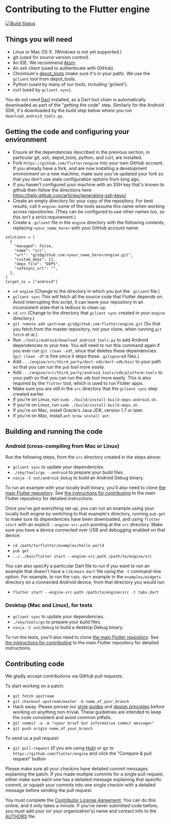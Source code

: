 Contributing to the Flutter engine
==================================

[![Build Status](https://travis-ci.org/flutter/engine.svg)](https://travis-ci.org/flutter/engine)

Things you will need
--------------------

 * Linux or Mac OS X. (Windows is not yet supported.)
 * git (used for source version control).
 * An IDE. We recommend [Atom](https://github.com/flutter/engine/wiki/Using-Atom-with-Flutter).
 * An ssh client (used to authenticate with GitHub).
 * Chromium's [depot_tools](http://www.chromium.org/developers/how-tos/install-depot-tools) (make sure it's in your path). We use the `gclient` tool from depot_tools.
 * Python (used by many of our tools, including 'gclient').
 * curl (used by `gclient sync`).

You do not need [Dart](https://www.dartlang.org/downloads/linux.html) installed, as a Dart tool chain is automatically downloaded as part of the "getting the code" step. Similarly for the Android SDK, it's downloaded by the build step below where you run `download_android_tools.py`.

Getting the code and configuring your environment
-------------------------------------------------

 * Ensure all the dependencies described in the previous section, in particular git, ssh, depot_tools, python, and curl, are installed.
 * Fork `https://github.com/flutter/engine` into your own GitHub account. If you already have a fork, and are now installing a development environment on a new machine, make sure you've updated your fork so that you don't use stale configuration options from long ago.
 * If you haven't configured your machine with an SSH key that's known to github then
   follow the directions here: https://help.github.com/articles/generating-ssh-keys/.
 * Create an empty directory for your copy of the repository. For best results, call it `engine`: some of the tools assume this name when working across repositories. (They can be configured to use other names too, so this isn't a strict requirement.)
 * Create a `.gclient` file in the `engine` directory with the following contents, replacing
   `<your_name_here>` with your GitHub account name:

```
solutions = [
  {
    "managed": False,
    "name": "src",
    "url": "git@github.com:<your_name_here>/engine.git",
    "custom_deps": {},
    "deps_file": "DEPS",
    "safesync_url": "",
  },
]
target_os = ["android"]
```

 * `cd engine` (Change to the directory in which you put the `.gclient` file.)
 * `gclient sync` This will fetch all the source code that Flutter depends on. Avoid interrupting this script, it can leave your repository in an inconsistent state that is tedious to clean up.
 * `cd src` (Change to the directory that `gclient sync` created in your `engine` directory.)
 * `git remote add upstream git@github.com:flutter/engine.git` (So that you fetch from the master repository, not your clone, when running `git fetch` et al.)
 * Run `./tools/android/download_android_tools.py` to add Android dependencies to your tree. You will need to run this command again if you ever run `git clean -xdf`, since that deletes these dependencies. (`git clean -df` is fine since it skips these `.gitignore`d files.)
 * Add `.../engine/src/third_party/dart-sdk/dart-sdk/bin/` to your path so that you can run the `pub` tool more easily.
 * Add `.../engine/src/third_party/android_tools/sdk/platform-tools` to your path so that you can run the `adb` tool more easily. This is also required by the `flutter` tool, which is used to run Flutter apps.
 * Make sure you are still in the `src` directory that the `gclient sync` step created earlier.
 * If you're on Linux, run `sudo ./build/install-build-deps-android.sh` .
 * If you're on Linux, run `sudo ./build/install-build-deps.sh` .
 * If you're on Mac, install Oracle's Java JDK, version 1.7 or later.
 * If you're on Mac, install `ant`: `brew install ant` .

Building and running the code
-----------------------------

### Android (cross-compiling from Mac or Linux)

Run the following steps, from the `src` directory created in the steps above:

 * `gclient sync` to update your dependencies.
 * `./sky/tools/gn --android` to prepare your build files.
 * `ninja -C out/android_Debug` to build an Android Debug binary.

To run an example with your locally built binary, you'll also need to clone
[the main Flutter repository](https://github.com/flutter/flutter). See
[the instructions for contributing](https://github.com/flutter/engine/blob/master/CONTRIBUTING.md)
to the main Flutter repository for detailed instructions.

Once you've got everything set up, you can run an example using your locally
built engine by switching to that example's directory, running `pub get` to make
sure its dependencies have been downloaded, and using `flutter start` with an
explicit `--engine-src-path` pointing at the `src` directory. Make sure you have
a device connected over USB and debugging enabled on that device:

 * `cd /path/to/flutter/examples/hello_world`
 * `pub get`
 * `../../bin/flutter start --engine-src-path /path/to/engine/src`

You can also specify a particular Dart file to run if you want to run an example
that doesn't have a `lib/main.dart` file using the `-t` command-line option. For
example, to run the `tabs.dart` example in the `examples/widgets` directory on a
connected Android device, from that directory you would run:

 * `flutter start --engine-src-path /path/to/engine/src -t tabs.dart`

### Desktop (Mac and Linux), for tests

 * `gclient sync` to update your dependencies.
 * `./sky/tools/gn` to prepare your build files.
 * `ninja -C out/Debug` to build a desktop Debug binary.

To run the tests, you'll also need to clone [the main Flutter repository](https://github.com/flutter/flutter).
See [the instructions for contributing](https://github.com/flutter/flutter/blob/master/CONTRIBUTING.md)
to the main Flutter repository for detailed instructions.

Contributing code
-----------------

We gladly accept contributions via GitHub pull requests.

To start working on a patch:

 * `git fetch upstream`
 * `git checkout upstream/master -b name_of_your_branch`
 * Hack away. Please peruse our [style guides](sky/specs/style-guide.md) and [design
   principles](sky/specs/design.md) before working on anything non-trivial. These
   guidelines are intended to keep the code consistent and avoid common pitfalls.
 * `git commit -a -m "<your brief but informative commit message>"`
 * `git push origin name_of_your_branch`

To send us a pull request:

 * `git pull-request` (if you are using [Hub](http://github.com/github/hub/)) or
   go to `https://github.com/flutter/engine` and click the
   "Compare & pull request" button

Please make sure all your checkins have detailed commit messages explaining the patch.
If you made multiple commits for a single pull request, either make sure each one has a detailed
message explaining that specific commit, or squash your commits into one single checkin with a
detailed message before sending the pull request.

You must complete the
[Contributor License Agreement](https://cla.developers.google.com/clas).
You can do this online, and it only takes a minute.
If you've never submitted code before, you must add your (or your
organization's) name and contact info to the [AUTHORS](AUTHORS) file.
